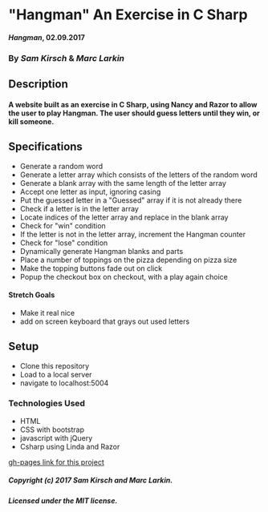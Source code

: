 # "Hangman" An Exercise in C Sharp

#### _Hangman_, 02.09.2017

### By _Sam Kirsch_ & _Marc Larkin_

## Description

#### A website built as an exercise in C Sharp, using Nancy and Razor to allow the user to play Hangman. The user should guess letters until they win, or kill someone.

## Specifications

* Generate a random word
* Generate a letter array which consists of the letters of the random word
* Generate a blank array with the same length of the letter array
* Accept one letter as input, ignoring casing
* Put the guessed letter in a "Guessed" array if it is not already there
* Check if a letter is in the letter array
* Locate indices of the letter array and replace in the blank array
* Check for "win" condition
* If the letter is not in the letter array, increment the Hangman counter
* Check for "lose" condition
* Dynamically generate Hangman blanks and parts
* Place a number of toppings on the pizza depending on pizza size
* Make the topping buttons fade out on click
* Popup the checkout box on checkout, with a play again choice


#### Stretch Goals

* Make it real nice
* add on screen keyboard that grays out used letters

## Setup

* Clone this repository
* Load to a local server
* navigate to localhost:5004

### Technologies Used

* HTML
* CSS with bootstrap
* javascript with jQuery
* Csharp using Linda and Razor

[gh-pages link for this project](https://denalisk.github.io/hangman)

##### Copyright (c) 2017 Sam Kirsch and Marc Larkin.

##### Licensed under the MIT license.

